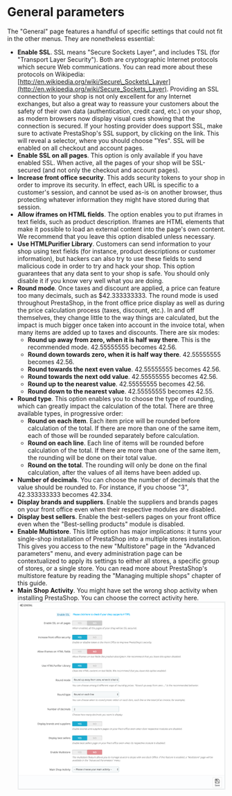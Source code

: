 # General parameters

The "General" page features a handful of specific settings that could not fit in the other menus. They are nonetheless essential:

* **Enable SSL**. SSL means "Secure Sockets Layer", and includes TSL \(for "Transport Layer Security"\). Both are cryptographic Internet protocols which secure Web communications. You can read more about these protocols on Wikipedia: [http://en.wikipedia.org/wiki/Secure\_Sockets\_Layer](http://en.wikipedia.org/wiki/Secure_Sockets_Layer). Providing an SSL connection to your shop is not only excellent for any Internet exchanges, but also a great way to reassure your customers about the safety of their own data \(authentication, credit card, etc.\) on your shop, as modern browsers now display visual cues showing that the connection is secured. If your hosting provider does support SSL, make sure to activate PrestaShop's SSL support, by clicking on the link. This will reveal a selector, where you should choose "Yes". SSL will be enabled on all checkout and account pages.
* **Enable SSL on all pages**. This option is only available if you have enabled SSL. When active, all the pages of your shop will be SSL-secured \(and not only the checkout and account pages\).
* **Increase front office security**. This adds security tokens to your shop in order to improve its security. In effect, each URL is specific to a customer's session, and cannot be used as-is on another browser, thus protecting whatever information they might have stored during that session.
* **Allow iframes on HTML fields**. The option enables you to put iframes in text fields, such as product description. Iframes are HTML elements that make it possible to load an external content into the page's own content. We recommend that you leave this option disabled unless necessary.
* **Use HTMLPurifier Library**. Customers can send information to your shop using text fields \(for instance, product descriptions or customer information\), but hackers can also try to use these fields to send malicious code in order to try and hack your shop. This option guarantees that any data sent to your shop is safe. You should only disable it if you know very well what you are doing.
* **Round mode**. Once taxes and discount are applied, a price can feature too many decimals, such as $42.333333333. The round mode is used throughout PrestaShop, in the front office price display as well as during the price calculation process \(taxes, discount, etc.\). In and off themselves, they change little to the way things are calculated, but the impact is much bigger once taken into account in the invoice total, when many items are added up to taxes and discounts. There are six modes:
  * **Round up away from zero, when it is half way there**. This is the recommended mode. 42.55555555 becomes 42.56.
  * **Round down towards zero, when it is half way there**. 42.55555555 becomes 42.56.
  * **Round towards the next even value**. 42.55555555 becomes 42.56.
  * **Round towards the next odd value**. 42.55555555 becomes 42.56.
  * **Round up to the nearest value**. 42.55555555 becomes 42.56.
  * **Round down to the nearest value**. 42.55555555 becomes 42.55.
* **Round type**. This option enables you to choose the type of rounding, which can greatly impact the calculation of the total. There are three available types, in progressive order:
  * **Round on each item**. Each item price will be rounded before calculation of the total. If there are more than one of the same item, each of those will be rounded separately before calculation.
  * **Round on each line**. Each line of items will be rounded before calculation of the total.  If there are more than one of the same item, the rounding will be done on their total value.
  * **Round on the total**. The rounding will only be done on the final calculation, after the values of all items have been added up.
* **Number of decimals**. You can choose the number of decimals that the value should be rounded to. For instance, if you choose "3", 42.333333333 becomes 42.334.
* **Display brands and suppliers**.  Enable the suppliers and brands pages on your front office even when their respective modules are disabled.
* **Display best sellers**. Enable the best-sellers pages on your front office even when the "Best-selling products" module is disabled.
* **Enable Multistore**. This little option has major implications: it turns your single-shop installation of PrestaShop into a multiple stores installation. This gives you access to the new "Multistore" page in the "Advanced parameters" menu, and every administration page can be contextualized to apply its settings to either all stores, a specific group of stores, or a single store. You can read more about PrestaShop's multistore feature by reading the "Managing multiple shops" chapter of this guide.
* **Main Shop Activity**. You might have set the wrong shop activity when installing PrestaShop. You can choose the correct activity here.  ![](../../../../.gitbook/assets/51839963%20%282%29.png)

